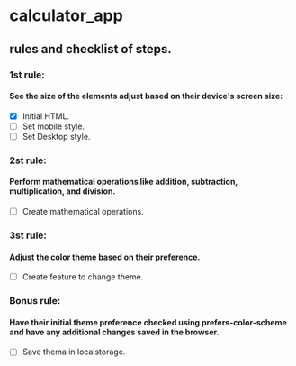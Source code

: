 # calculator_app

## rules and checklist of steps.

### 1st rule:
#### See the size of the elements adjust based on their device's screen size:

- [X] Initial HTML.
- [ ] Set mobile style.
- [ ] Set Desktop style.

### 2st rule:
#### Perform mathematical operations like addition, subtraction, multiplication, and division.
- [ ] Create mathematical operations.

### 3st rule:
#### Adjust the color theme based on their preference.
- [ ] Create feature to change theme.

### Bonus rule:
#### Have their initial theme preference checked using prefers-color-scheme and have any additional changes saved in the browser.
- [ ] Save thema in localstorage.

